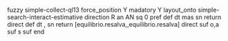 fuzzy simple-collect-ql13
   force_position Y
   madatory Y
   layout_onto simple-search-interact-estimative
   direction R
   an AN
   sq 0
   pref 
   def 
    dt mas
    sn 
    return 
    direct 
   def 
    dt \,
    sn 
    return [equilibrio.resalva,,equilibrio.resalva]
    direct 
   suf o,a
   suf s
   suf 
end
